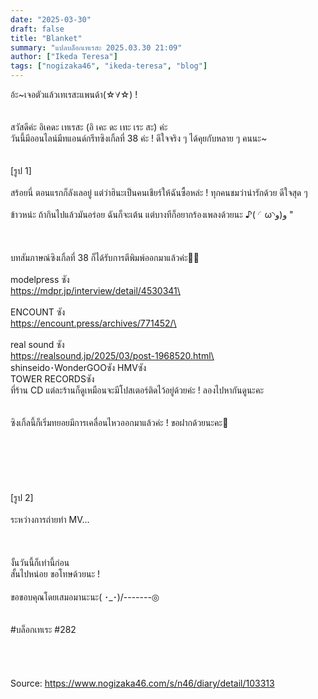 ```yaml
---
date: "2025-03-30"
draft: false
title: "Blanket"
summary: "แปลบล็อกเทเรสะ 2025.03.30 21:09"
author: ["Ikeda Teresa"]
tags: ["nogizaka46", "ikeda-teresa", "blog"]
---
```


อ้ะ~เจอตัวแล้วเทเรสะแพนด้า(☆∀☆) !\
\
\
สวัสดีค่ะ อิเคดะ เทเรสะ (อิ เคะ ดะ เทะ เระ สะ) ค่ะ\
วันนี้มีออนไลน์มีทแอนด์กรีทซิงเกิ้ลที่ 38 ค่ะ ! ดีใจจริง ๆ ได้คุยกับหลาย ๆ คนนะ\~\
\
\
[รูป 1]\
\
สร้อยนี่ ตอนแรกก็ลังเลอยู่ แต่ว่าฮินะเป็นคนเชียร์ให้ฉันซื้อหล่ะ ! ทุกคนชมว่าน่ารักด้วย ดีใจสุด ๆ\
\
ข้าวหน่ะ ถ้ากินไปแล้วมันอร่อย ฉันก็จะเต้น แต่บางทีก็อยากร้องเพลงด้วยนะ ♪( ◜ω◝و)و "\
\
\
\
บทสัมภาษณ์ซิงเกิ้ลที่ 38 ก็ได้รับการตีพิมพ์ออกมาแล้วค่ะ📔🤍\
\
modelpress ซัง\
https://mdpr.jp/interview/detail/4530341\
\
\
ENCOUNT ซัง\
https://encount.press/archives/771452/\
\
\
real sound ซัง\
https://realsound.jp/2025/03/post-1968520.html\
\
shinseido･WonderGOOซัง HMVซัง\
TOWER RECORDSซัง\
ที่ร้าน CD แต่ละร้านก็ดูเหมือนจะมีโปสเตอร์ติดไว้อยู่ด้วยค่ะ ! ลองไปหากันดูนะคะ\
\
\
ซิงเกิ้ลนี้ก็เริ่มทยอยมีการเคลื่อนไหวออกมาแล้วค่ะ ! ขอฝากด้วยนะคะ🍊
\
\
\
\
\
\
\
[รูป 2]\
\
ระหว่างการถ่ายทำ MV...\
\
\
\
งั้นวันนี้ก็เท่านี้ก่อน\
สั้นไปหน่อย ขอโทษด้วยนะ !\
\
ขอขอบคุณโดยเสมอมานะนะ( ･_･)/-------◎\
\
\
#บล็อกเทเระ #282\
\
\
\
\
Source: https://www.nogizaka46.com/s/n46/diary/detail/103313
